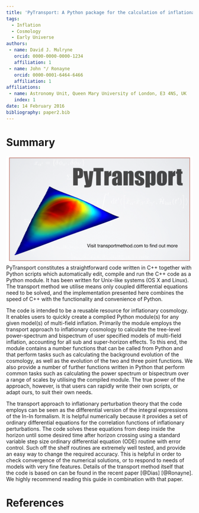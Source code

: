 ```yaml
---
title: 'PyTransport: A Python package for the calculation of inflationary correlation functions'
tags:
  - Inflation
  - Cosmology
  - Early Universe
authors:
 - name: David J. Mulryne
   orcid: 0000-0000-0000-1234
   affiliation: 1
 - name: John "/ Ronayne
   orcid: 0000-0001-6464-6466
   affiliation: 1
affiliations:
 - name: Astronomy Unit, Queen Mary University of London, E3 4NS, UK
   index: 1
date: 14 February 2016
bibliography: paper2.bib
---
```


# Summary
![  ](PyTransLogo-1.png)
PyTransport constitutes a straightforward code written in C++ together with Python scripts which automatically edit, compile and run the C++ code as a Python module. It has been written for Unix-like systems (OS X and Linux). The transport method we utilise means only coupled differential equations need to be solved, and the implementation presented here combines the speed of C++ with the functionality and convenience of Python. 

The code is intended to be a reusable resource for inflationary cosmology. It enables users to quickly create a complied Python module(s) for any given model(s) of multi-field inflation. Primarily the module employs the transport approach to inflationary cosmology to calculate the tree-level power-spectrum and bispectrum of user specified models of multi-field inflation, accounting for all sub and super-horizon effects. To this end, the module contains a number functions that can be called from Python and that perform tasks such as calculating the background evolution of the cosmology, as well as the evolution of the two and three point functions. We also provide a number of further functions written in Python that perform common tasks such as calculating the power spectrum or bispectrum over a range of scales by utilising the compiled module. The true power of the approach, however, is that users can rapidly write their own scripts, or adapt ours, to suit their own needs. 

The transport approach to inflationary perturbation theory that the code employs can be seen as the differential version of the integral expressions of the In-In formalism. It is helpful numerically because it provides a set of ordinary differential equations for the correlation functions of inflationary perturbations. The code solves these equations from deep inside the horizon until some desired time after horizon crossing using a standard variable step size ordinary differential equation (ODE) routine with error control. Such off the shelf routines are extremely well tested, and provide an easy way to change the required accuracy. This is helpful in order to check convergence of the numerical solutions, or to respond to needs of models with very fine features. Details of the transport method itself that the code is based on can be found in the recent paper [@Dias] [@Ronayne]. We highly recommend reading this guide in combination with that paper.
# References

